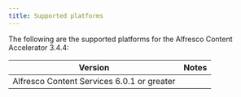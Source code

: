 ```yaml
---
title: Supported platforms
---
```


The following are the supported platforms for the Alfresco Content Accelerator 3.4.4:

|Version|Notes|
|-------|-----|
|Alfresco Content Services 6.0.1 or greater||


